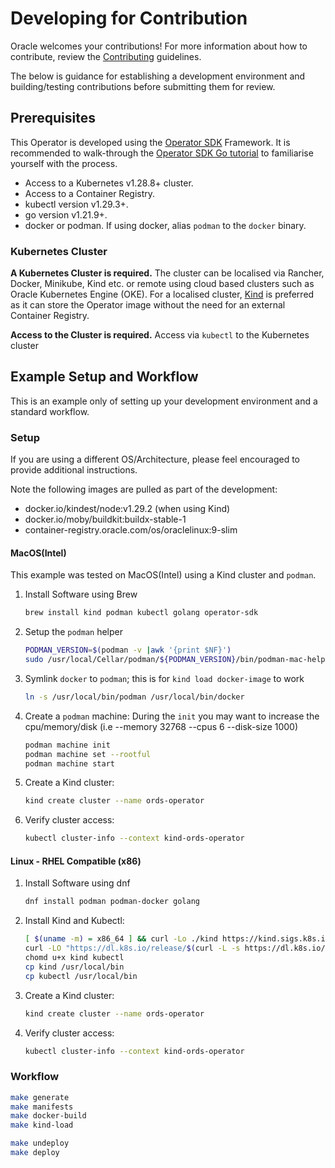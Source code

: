 # Developing for Contribution

Oracle welcomes your contributions! For more information about how to contribute, review the [Contributing](CONTRIBUTING.md) guidelines.

The below is guidance for establishing a development environment and building/testing contributions before submitting them for review.

## Prerequisites

This Operator is developed using the [Operator SDK](https://sdk.operatorframework.io/) Framework.  It is recommended to walk-through the [Operator SDK Go tutorial](https://sdk.operatorframework.io/docs/building-operators/golang/tutorial/) to familiarise yourself with the process.

- Access to a Kubernetes v1.28.8+ cluster.
- Access to a Container Registry.
- kubectl version v1.29.3+.
- go version v1.21.9+.
- docker or podman.  If using docker, alias `podman` to the `docker` binary.


### Kubernetes Cluster

**A Kubernetes Cluster is required.**  The cluster can be localised via Rancher, Docker, Minikube, Kind etc. or remote using cloud based clusters such as Oracle Kubernetes Engine (OKE).  For a localised cluster, [Kind](https://kind.sigs.k8s.io/docs/user/quick-start/#installation) is preferred as it can store the Operator image without the need for an external Container Registry.

**Access to the Cluster is required.** Access via `kubectl` to the Kubernetes cluster 


## Example Setup and Workflow

This is an example only of setting up your development environment and a standard workflow.

### Setup

If you are using a different OS/Architecture, please feel encouraged to provide additional instructions.

Note the following images are pulled as part of the development:
* docker.io/kindest/node:v1.29.2 (when using Kind)
* docker.io/moby/buildkit:buildx-stable-1
* container-registry.oracle.com/os/oraclelinux:9-slim

#### MacOS(Intel)
This example was tested on MacOS(Intel) using a Kind cluster and `podman`.

1. Install Software using Brew
    ```bash
    brew install kind podman kubectl golang operator-sdk
    ```
2. Setup the `podman` helper
    ```bash
    PODMAN_VERSION=$(podman -v |awk '{print $NF}')
    sudo /usr/local/Cellar/podman/${PODMAN_VERSION}/bin/podman-mac-helper install
    ```
3. Symlink `docker` to `podman`; this is for `kind load docker-image` to work
    ```bash
    ln -s /usr/local/bin/podman /usr/local/bin/docker
    ```
3. Create a `podman` machine:
    During the `init` you may want to increase the cpu/memory/disk (i.e --memory 32768 --cpus 6 --disk-size 1000)

    ```bash
    podman machine init 
    podman machine set --rootful
    podman machine start
    ```

4. Create a Kind cluster:
    ```bash
    kind create cluster --name ords-operator
    ```
5. Verify cluster access:
    ```bash
    kubectl cluster-info --context kind-ords-operator
    ```

#### Linux - RHEL Compatible (x86)

1. Install Software using dnf

    ```bash
    dnf install podman podman-docker golang 
    ```

2. Install Kind and Kubectl:

    ```bash
    [ $(uname -m) = x86_64 ] && curl -Lo ./kind https://kind.sigs.k8s.io/dl/v0.22.0/kind-linux-amd64
    curl -LO "https://dl.k8s.io/release/$(curl -L -s https://dl.k8s.io/release/stable.txt)/bin/linux/amd64/kubectl"
    chomd u+x kind kubectl
    cp kind /usr/local/bin
    cp kubectl /usr/local/bin
    ```

4. Create a Kind cluster:
    ```bash
    kind create cluster --name ords-operator
    ```

5. Verify cluster access:
    ```bash
    kubectl cluster-info --context kind-ords-operator
    ```


### Workflow

```bash
make generate
make manifests
make docker-build
make kind-load
```

```bash
make undeploy
make deploy
```

